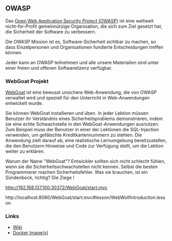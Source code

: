 OWASP
-----

Das [Open Web Application Security Project (OWASP)](https://www.owasp.org) ist eine weltweit nicht-for-Profit gemeinnützige Organisation, die sich zum Ziel gesetzt hat, die Sicherheit der Software zu verbessern. 

Die OWASP Mission ist es, Software-Sicherheit sichtbar zu machen, so dass Einzelpersonen und Organisationen fundierte Entscheidungen treffen können. 

Jeder kann an OWASP teilnehmen und alle unsere Materialien sind unter einer freien und offenen Softwarelizenz verfügbar. 

### WebGoat Projekt

[WebGoat](https://www.owasp.org/index.php/Category:OWASP_WebGoat_Project) ist eine bewusst unsichere Web-Anwendung, die von OWASP verwaltet wird und speziell für den Unterricht in Web-Anwendungen entwickelt wurde. 

Sie können  WebGoat installieren und üben. In jeder Lektion müssen Benutzer ihr Verständnis eines Sicherheitsproblems demonstrieren, indem sie eine echte Schwachstelle in den WebGoat-Anwendungen ausnutzen. Zum Beispiel muss der Benutzer in einer der Lektionen die SQL-Injection verwenden, um gefälschte Kreditkartennummern zu stehlen. Die Anwendung zielt darauf ab, eine realistische Lernumgebung bereitzustellen, die den Benutzern Hinweise und Code zur Verfügung stellt, um die Lektion weiter zu erklären.

Warum der Name "WebGoat"? Entwickler sollten sich nicht schlecht fühlen, wenn sie die Sicherheitsschwachstellen nicht kennen. Selbst die besten Programmierer machen Sicherheitsfehler. Was sie brauchen, ist ein Sündenbock, richtig? Die Ziege !


http://192.168.137.100:30372/WebGoat/start.mvc

http://localhost:8080/WebGoat/start.mvc#lesson/WebWolfIntroduction.lesson


### Links

* [Wiki](https://github.com/WebGoat/WebGoat/wiki)
* [Docker Image(s)](https://hub.docker.com/u/webgoat/)